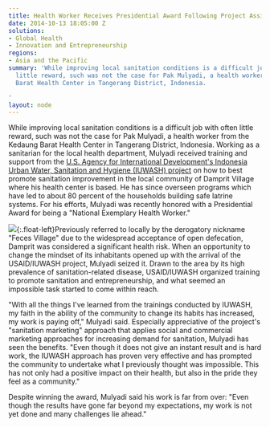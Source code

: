 ```yaml
---
title: Health Worker Receives Presidential Award Following Project Assistance
date: 2014-10-13 18:05:00 Z
solutions:
- Global Health
- Innovation and Entrepreneurship
regions:
- Asia and the Pacific
summary: 'While improving local sanitation conditions is a difficult job with often
  little reward, such was not the case for Pak Mulyadi, a health worker from the Kedaung
  Barat Health Center in Tangerang District, Indonesia.

'
layout: node
---
```


While improving local sanitation conditions is a difficult job with often little reward, such was not the case for Pak Mulyadi, a health worker from the Kedaung Barat Health Center in Tangerang District, Indonesia. Working as a sanitarian for the local health department, Mulyadi received training and support from the [U.S. Agency for International Development's Indonesia Urban Water, Sanitation and Hygiene (IUWASH) project](/our-work/projects/indonesia-urban-water-sanitation-and-hygiene-iuwash) on how to best promote sanitation improvement in the local community of Damprit Village where his health center is based. He has since overseen programs which have led to about 80 percent of the households building safe latrine systems. For his efforts, Mulyadi was recently honored with a Presidential Award for being a "National Exemplary Health Worker."

![](https://assetify-dai.com/news/Mulyadi.jpg){:.float-left}Previously referred to locally by the derogatory nickname "Feces Village" due to the widespread acceptance of open defecation, Damprit was considered a significant health risk. When an opportunity to change the mindset of its inhabitants opened up with the arrival of the USAID/IUWASH project, Mulyadi seized it. Drawn to the area by its high prevalence of sanitation-related disease, USAID/IUWASH organized training to promote sanitation and entrepreneurship, and what seemed an impossible task started to come within reach.

"With all the things I've learned from the trainings conducted by IUWASH, my faith in the ability of the community to change its habits has increased, my work is paying off," Mulyadi said. Especially appreciative of the project's "sanitation marketing" approach that applies social and commercial marketing approaches for increasing demand for sanitation, Mulyadi has seen the benefits. "Even though it does not give an instant result and is hard work, the IUWASH approach has proven very effective and has prompted the community to undertake what I previously thought was impossible. This has not only had a positive impact on their health, but also in the pride they feel as a community."

Despite winning the award, Mulyadi said his work is far from over: "Even though the results have gone far beyond my expectations, my work is not yet done and many challenges lie ahead."